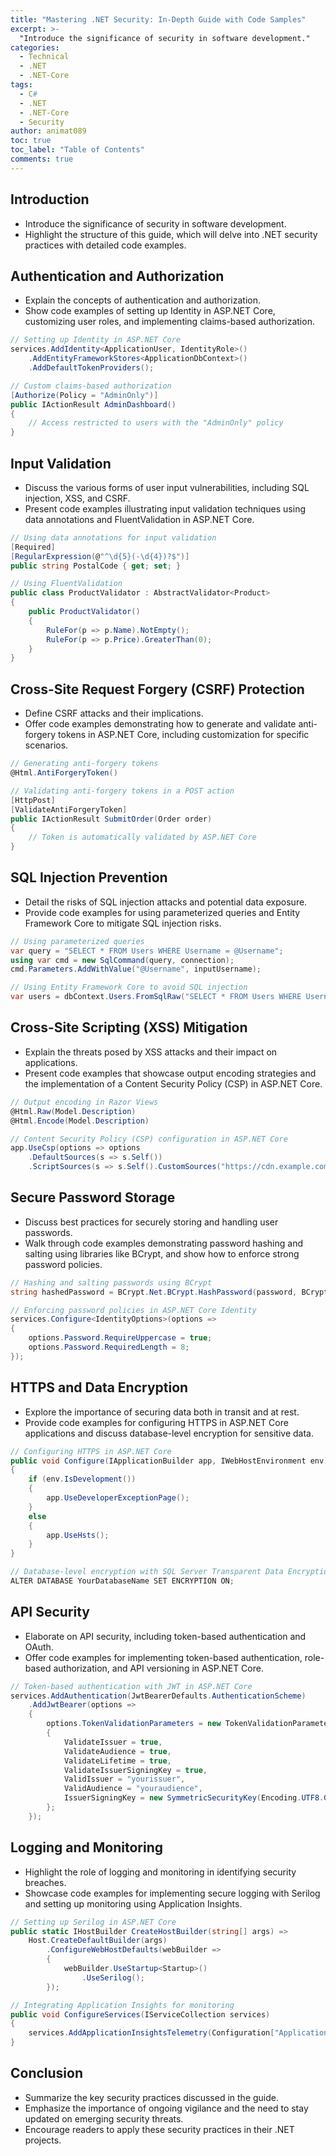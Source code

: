 ```yaml
---
title: "Mastering .NET Security: In-Depth Guide with Code Samples"
excerpt: >-
  "Introduce the significance of security in software development."
categories:
  - Technical
  - .NET
  - .NET-Core
tags:
  - C#
  - .NET
  - .NET-Core
  - Security
author: animat089
toc: true
toc_label: "Table of Contents"
comments: true
---
```


## Introduction

- Introduce the significance of security in software development.
- Highlight the structure of this guide, which will delve into .NET security practices with detailed code examples.

## Authentication and Authorization

- Explain the concepts of authentication and authorization.
- Show code examples of setting up Identity in ASP.NET Core, customizing user roles, and implementing claims-based authorization.

```csharp
// Setting up Identity in ASP.NET Core
services.AddIdentity<ApplicationUser, IdentityRole>()
    .AddEntityFrameworkStores<ApplicationDbContext>()
    .AddDefaultTokenProviders();

// Custom claims-based authorization
[Authorize(Policy = "AdminOnly")]
public IActionResult AdminDashboard()
{
    // Access restricted to users with the "AdminOnly" policy
}
```

## Input Validation

- Discuss the various forms of user input vulnerabilities, including SQL injection, XSS, and CSRF.
- Present code examples illustrating input validation techniques using data annotations and FluentValidation in ASP.NET Core.

```csharp
// Using data annotations for input validation
[Required]
[RegularExpression(@"^\d{5}(-\d{4})?$")]
public string PostalCode { get; set; }

// Using FluentValidation
public class ProductValidator : AbstractValidator<Product>
{
    public ProductValidator()
    {
        RuleFor(p => p.Name).NotEmpty();
        RuleFor(p => p.Price).GreaterThan(0);
    }
}
```

## Cross-Site Request Forgery (CSRF) Protection

- Define CSRF attacks and their implications.
- Offer code examples demonstrating how to generate and validate anti-forgery tokens in ASP.NET Core, including customization for specific scenarios.

```csharp
// Generating anti-forgery tokens
@Html.AntiForgeryToken()

// Validating anti-forgery tokens in a POST action
[HttpPost]
[ValidateAntiForgeryToken]
public IActionResult SubmitOrder(Order order)
{
    // Token is automatically validated by ASP.NET Core
}
```

## SQL Injection Prevention

- Detail the risks of SQL injection attacks and potential data exposure.
- Provide code examples for using parameterized queries and Entity Framework Core to mitigate SQL injection risks.

```csharp
// Using parameterized queries
var query = "SELECT * FROM Users WHERE Username = @Username";
using var cmd = new SqlCommand(query, connection);
cmd.Parameters.AddWithValue("@Username", inputUsername);

// Using Entity Framework Core to avoid SQL injection
var users = dbContext.Users.FromSqlRaw("SELECT * FROM Users WHERE Username = {0}", inputUsername).ToList();
```

## Cross-Site Scripting (XSS) Mitigation

- Explain the threats posed by XSS attacks and their impact on applications.
- Present code examples that showcase output encoding strategies and the implementation of a Content Security Policy (CSP) in ASP.NET Core.

```csharp
// Output encoding in Razor Views
@Html.Raw(Model.Description)
@Html.Encode(Model.Description)

// Content Security Policy (CSP) configuration in ASP.NET Core
app.UseCsp(options => options
    .DefaultSources(s => s.Self())
    .ScriptSources(s => s.Self().CustomSources("https://cdn.example.com")));
```

## Secure Password Storage

- Discuss best practices for securely storing and handling user passwords.
- Walk through code examples demonstrating password hashing and salting using libraries like BCrypt, and show how to enforce strong password policies.

```csharp
// Hashing and salting passwords using BCrypt
string hashedPassword = BCrypt.Net.BCrypt.HashPassword(password, BCrypt.Net.BCrypt.GenerateSalt());

// Enforcing password policies in ASP.NET Core Identity
services.Configure<IdentityOptions>(options =>
{
    options.Password.RequireUppercase = true;
    options.Password.RequiredLength = 8;
});
```

## HTTPS and Data Encryption

- Explore the importance of securing data both in transit and at rest.
- Provide code examples for configuring HTTPS in ASP.NET Core applications and discuss database-level encryption for sensitive data.

```csharp
// Configuring HTTPS in ASP.NET Core
public void Configure(IApplicationBuilder app, IWebHostEnvironment env)
{
    if (env.IsDevelopment())
    {
        app.UseDeveloperExceptionPage();
    }
    else
    {
        app.UseHsts();
    }
}

// Database-level encryption with SQL Server Transparent Data Encryption
ALTER DATABASE YourDatabaseName SET ENCRYPTION ON;
```

## API Security

- Elaborate on API security, including token-based authentication and OAuth.
- Offer code examples for implementing token-based authentication, role-based authorization, and API versioning in ASP.NET Core.

```csharp
// Token-based authentication with JWT in ASP.NET Core
services.AddAuthentication(JwtBearerDefaults.AuthenticationScheme)
    .AddJwtBearer(options =>
    {
        options.TokenValidationParameters = new TokenValidationParameters
        {
            ValidateIssuer = true,
            ValidateAudience = true,
            ValidateLifetime = true,
            ValidateIssuerSigningKey = true,
            ValidIssuer = "yourissuer",
            ValidAudience = "youraudience",
            IssuerSigningKey = new SymmetricSecurityKey(Encoding.UTF8.GetBytes("yoursecretkey"))
        };
    });
```

## Logging and Monitoring

- Highlight the role of logging and monitoring in identifying security breaches.
- Showcase code examples for implementing secure logging with Serilog and setting up monitoring using Application Insights.

```csharp
// Setting up Serilog in ASP.NET Core
public static IHostBuilder CreateHostBuilder(string[] args) =>
    Host.CreateDefaultBuilder(args)
        .ConfigureWebHostDefaults(webBuilder =>
        {
            webBuilder.UseStartup<Startup>()
                .UseSerilog();
        });

// Integrating Application Insights for monitoring
public void ConfigureServices(IServiceCollection services)
{
    services.AddApplicationInsightsTelemetry(Configuration["ApplicationInsights:InstrumentationKey"]);
}
```

## Conclusion

- Summarize the key security practices discussed in the guide.
- Emphasize the importance of ongoing vigilance and the need to stay updated on emerging security threats.
- Encourage readers to apply these security practices in their .NET projects.